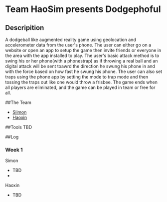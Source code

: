 # Team HaoSim presents **Dodgephoful**
## Descripition
A dodgeball like augmented reality game using geolocation and accelerometer data from the user's phone. The user can either go on a website or open an app to setup the game then invite friends or everyone in the area with the app installed to play. The user's basic attack method is to swing his or her phone(with a phonestrap) as if throwing a real ball and an digital attack will be sent toawrd the direction he swung his phone in and with the force based on how fast he swung his phone. The user can also set traps using the phone app by setting the mode to trap mode and then tossing the traps out like one would throw a frisbee. The game ends when all players are eliminated, and the game can be played in team or free for all.

##The Team
- [Siimon](https://github.com/Siimon13)
- [Haoxin](https://github.com/HaoxinLuo)

##Tools
TBD

##Log
### Week 1
Simon
- TBD
- 
Haoxin
- TBD

